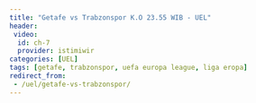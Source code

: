 ```yaml
---
title: "Getafe vs Trabzonspor K.O 23.55 WIB - UEL"
header:
 video:
  id: ch-7
  provider: istimiwir
categories: [UEL]
tags: [getafe, trabzonspor, uefa europa league, liga eropa]
redirect_from:
 - /uel/getafe-vs-trabzonspor/
---
```

